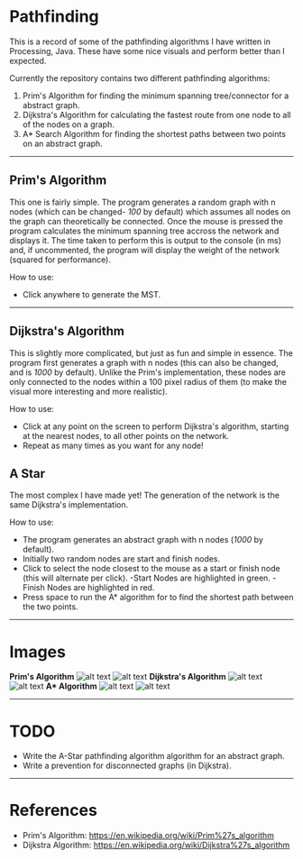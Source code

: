 # Pathfinding
This is a record of some of the pathfinding algorithms I have written in Processing, Java.
These have some nice visuals and perform better than I expected.

Currently the repository contains two different pathfinding algorithms:
1. Prim's Algorithm for finding the minimum spanning tree/connector for a abstract graph.
2. Dijkstra's Algorithm for calculating the fastest route from one node to all of the nodes on a graph.
3. A\* Search Algorithm for finding the shortest paths between two points on an abstract graph.

***

## Prim's Algorithm
This one is fairly simple. The program generates a random graph with n nodes (which can be changed- _100_ by default) which assumes all nodes on the graph can theoretically be connected. Once the mouse is pressed the program calculates the minimum spanning tree accross the network and displays it. The time taken to perform this is output to the console (in ms) and, if uncommented, the program will display the weight of the network (squared for performance). 

How to use: 
* Click anywhere to generate the MST.

***

## Dijkstra's Algorithm 
This is slightly more complicated, but just as fun and simple in essence. The program first generates a graph with n nodes (this can also be changed, and is _1000_ by default). Unlike the Prim's implementation, these nodes are only connected to the nodes within a 100 pixel radius of them (to make the visual more interesting and more realistic). 

How to use:
* Click at any point on the screen to perform Dijkstra's algorithm, starting at the nearest nodes, to all other points on the network.
* Repeat as many times as you want for any node!

## A Star
The most complex I have made yet! The generation of the network is the same Dijkstra's implementation.

How to use: 
* The program generates an abstract graph with n nodes (_1000_ by default).
* Initially two random nodes are start and finish nodes.
* Click to select the node closest to the mouse as a start or finish node (this will alternate per click).
  -Start Nodes are highlighted in green.
  -Finish Nodes are highlighted in red.
* Press space to run the A\* algorithm for to find the shortest path between the two points.

***

# Images

**Prim's Algorithm**
![alt text](http://i.imgur.com/FvKMpfb.png "Pre-calculation Prim's Graph")
![alt text](http://i.imgur.com/6mGaJrz.png "Post calculation Prim's Minimum Spanning Tree")
**Dijkstra's Algorithm**
![alt text](http://i.imgur.com/CiDPzYD.jpg "Pre-calculation Dijstra's Network")
![alt text](http://i.imgur.com/yuCNYeZ.jpg "Post calculation Dijstra's Graph with minimum path from an arbitrary starting vertex to all other vertices")
**A\* Algorithm**
![alt text](http://i.imgur.com/71BI0PH.jpg "Pre-calculation A\* Network")
![alt text](http://i.imgur.com/9ibtPt8.jpg "Post calculation A\* shortest route between two nodes")

***

# TODO
* Write the A-Star pathfinding algorithm algorithm for an abstract graph.
* Write a prevention for disconnected graphs (in Dijkstra).

***

# References

* Prim's Algorithm: https://en.wikipedia.org/wiki/Prim%27s_algorithm
* Dijkstra Algorithm: https://en.wikipedia.org/wiki/Dijkstra%27s_algorithm

